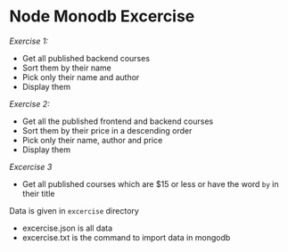 # Node Monodb Excercise

*Exercise 1:*
- Get all published backend courses
- Sort them by their name
- Pick only their name and author
- Display them

*Exercise 2:*
  - Get all the published frontend and backend courses
  - Sort them by their price in a descending order
  - Pick only their name, author and price
  - Display them

*Excercise 3*
- Get all published courses which are $15 or less
  or have the word `by` in their title

Data is given in `excercise` directory
  - excercise.json is all data
  - excercise.txt is the command to import data in mongodb